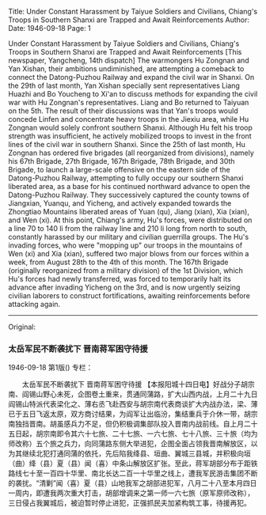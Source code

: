 Title: Under Constant Harassment by Taiyue Soldiers and Civilians, Chiang's Troops in Southern Shanxi are Trapped and Await Reinforcements
Author:
Date: 1946-09-18
Page: 1

Under Constant Harassment by Taiyue Soldiers and Civilians,
    Chiang's Troops in Southern Shanxi are Trapped and Await Reinforcements
    [This newspaper, Yangcheng, 14th dispatch] The warmongers Hu Zongnan and Yan Xishan, their ambitions undiminished, are attempting a comeback to connect the Datong-Puzhou Railway and expand the civil war in Shanxi. On the 29th of last month, Yan Xishan specially sent representatives Liang Huazhi and Bo Youcheng to Xi'an to discuss methods for expanding the civil war with Hu Zongnan's representatives. Liang and Bo returned to Taiyuan on the 5th. The result of their discussions was that Yan's troops would concede Linfen and concentrate heavy troops in the Jiexiu area, while Hu Zongnan would solely confront southern Shanxi. Although Hu felt his troop strength was insufficient, he actively mobilized troops to invest in the front lines of the civil war in southern Shanxi. Since the 25th of last month, Hu Zongnan has ordered five brigades (all reorganized from divisions), namely his 67th Brigade, 27th Brigade, 167th Brigade, 78th Brigade, and 30th Brigade, to launch a large-scale offensive on the eastern side of the Datong-Puzhou Railway, attempting to fully occupy our southern Shanxi liberated area, as a base for his continued northward advance to open the Datong-Puzhou Railway. They successively captured the county towns of Jiangxian, Yuanqu, and Yicheng, and actively expanded towards the Zhongtiao Mountains liberated areas of Yuan (qu), Jiang (xian), Xia (xian), and Wen (xi). At this point, Chiang's army, Hu's forces, were distributed on a line 70 to 140 li from the railway line and 210 li long from north to south, constantly harassed by our military and civilian guerrilla groups. The Hu's invading forces, who were "mopping up" our troops in the mountains of Wen (xi) and Xia (xian), suffered two major blows from our forces within a week, from August 28th to the 4th of this month. The 167th Brigade (originally reorganized from a military division) of the 1st Division, which Hu's forces had newly transferred, was forced to temporarily halt its advance after invading Yicheng on the 3rd, and is now urgently seizing civilian laborers to construct fortifications, awaiting reinforcements before attacking again.



<hr /> 

Original: 


### 太岳军民不断袭扰下  晋南蒋军困守待援

1946-09-18
第1版()
专栏：

　　太岳军民不断袭扰下
    晋南蒋军困守待援
    【本报阳城十四日电】好战分子胡宗南、阎锡山野心未死，企图卷土重来，贯通同蒲路，扩大山西内战，上月二十九日阎锡山特派代表梁化之、薄右丞飞赴西安与胡宗南代表商谈扩大内战办法，梁、薄已于五日飞返太原，双方商讨结果，为阎军让出临汾，集结重兵于介休一带，胡宗南独挡晋南。胡虽感兵力不足，但仍积极调集部队投入晋南内战前线。自上月二十五日起，胡宗南即令其六十七旅、二十七旅、一六七旅、七十八旅、三十旅（均为师改称）五个旅之兵力，向同蒲路东侧大举进犯，企图全面占领我晋南解放区，以为其继续北犯打通同蒲的依托，先后陷我绛县、垣曲、翼城三县城，并积极向垣（曲）绛（县）夏（县）闻（喜）中条山解放区扩张。至此，蒋军胡部分布于距铁路线七十至一百四十华里、南北长达二百一十华里之线上，遭我军民游击集团不断的袭扰。“清剿”闻（喜）夏（县）山地我军之胡部进犯军，八月二十八至本月四日一周内，即遭我两次重大打击，胡部增调来之第一师一六七旅（原军原师改称），三日侵占我翼城后，被迫暂时停止进犯，正强抓民夫加紧构筑工事，待援再犯。
